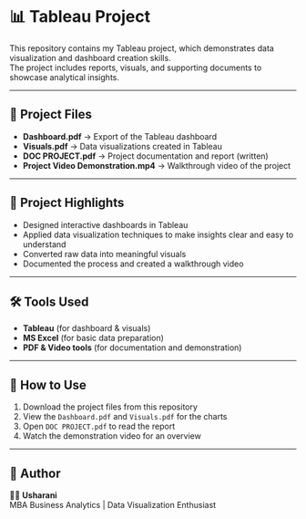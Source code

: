 # 📊 Tableau Project

This repository contains my Tableau project, which demonstrates data visualization and dashboard creation skills.  
The project includes reports, visuals, and supporting documents to showcase analytical insights.

---

## 📂 Project Files
- **Dashboard.pdf** → Export of the Tableau dashboard  
- **Visuals.pdf** → Data visualizations created in Tableau  
- **DOC PROJECT.pdf** → Project documentation and report (written) 
- **Project Video Demonstration.mp4** → Walkthrough video of the project  

---

## 🎯 Project Highlights
- Designed interactive dashboards in Tableau  
- Applied data visualization techniques to make insights clear and easy to understand  
- Converted raw data into meaningful visuals  
- Documented the process and created a walkthrough video  

---

## 🛠 Tools Used
- **Tableau** (for dashboard & visuals)  
- **MS Excel** (for basic data preparation)  
- **PDF & Video tools** (for documentation and demonstration)  

---

## 🚀 How to Use
1. Download the project files from this repository  
2. View the `Dashboard.pdf` and `Visuals.pdf` for the charts  
3. Open `DOC PROJECT.pdf` to read the report  
4. Watch the demonstration video for an overview  

---

## 📌 Author
👩‍💻 **Usharani**  
MBA Business Analytics | Data Visualization Enthusiast  
